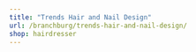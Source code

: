 ```yaml
---
title: "Trends Hair and Nail Design"
url: /branchburg/trends-hair-and-nail-design/
shop: hairdresser
---
```

